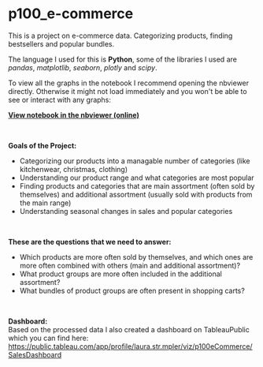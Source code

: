 # p100_e-commerce
This is a project on e-commerce data. Categorizing products, finding bestsellers and popular bundles.

The language I used for this is **Python**, some of the libraries I used are *pandas*, *matplotlib*, *seaborn*, *plotly* and *scipy*.

To view all the graphs in the notebook I recommend opening the nbviewer directly. Otherwise it might not load immediately and you won't be able to see or interact with any graphs:
<br>

[**View notebook in the nbviewer (online)**](https://nbviewer.org/github/laura-str/p100_e-commerce/blob/5c88628cf777c2f2b355b561017703764e8a56d3/P100_e-commerce_Final_Project.ipynb)


<br>

**Goals of the Project:**
* Categorizing our products into a managable number of categories (like kitchenwear, christmas, clothing)
* Understanding our product range and what categories are most popular
* Finding products and categories that are main assortment (often sold by themselves) and additional assortment (usually sold with products from the main range)
* Understanding seasonal changes in sales and popular categories

<br>

**These are the questions that we need to answer:**
* Which products are more often sold by themselves, and which ones are more often combined with others (main and additional assortment)?
* What product groups are more often included in the additional assortment?
* What bundles of product groups are often present in shopping carts?

<br>

**Dashboard:**<br>
Based on the processed data I also created a dashboard on TableauPublic which you can find here:<br>
https://public.tableau.com/app/profile/laura.str.mpler/viz/p100eCommerce/SalesDashboard
